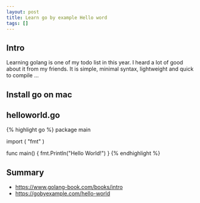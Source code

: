 ```yaml
---
layout: post
title: Learn go by example Hello word
tags: []
---
```


## Intro
Learning golang is one of my todo list in this year. I heard a lot of good about it from my friends. It is simple, minimal syntax, lightweight and quick to compile ...

## Install go on mac

## helloworld.go

{% highlight go %}
package main

import (
    "fmt"
)

func main() {
    fmt.Println("Hello World!")
}
{% endhighlight %}

## Summary

* https://www.golang-book.com/books/intro
* https://gobyexample.com/hello-world